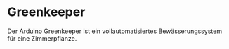 # Greenkeeper
Der Arduino Greenkeeper ist ein vollautomatisiertes Bewässerungssystem für eine Zimmerpflanze.
